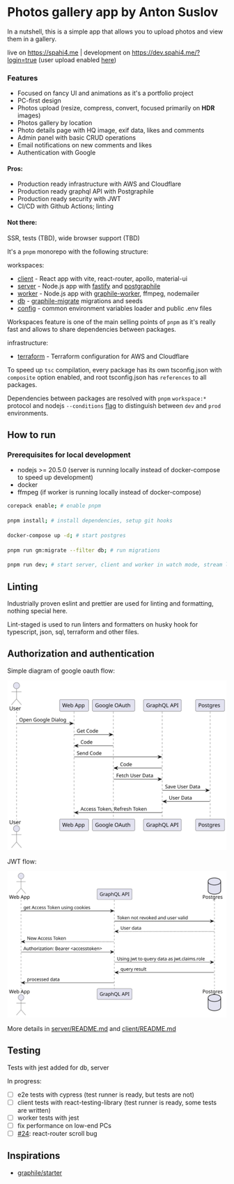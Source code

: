 
# Photos gallery app by Anton Suslov

In a nutshell, this is a simple app that allows you to upload photos and view them in a gallery.

live on https://spahi4.me | development on https://dev.spahi4.me/?login=true (user upload enabled [here](https://dev.spahi4.me/upload))

### Features
- Focused on fancy UI and animations as it's a portfolio project
- PC-first design
- Photos upload (resize, compress, convert, focused primarily on **HDR** images)
- Photos gallery by location
- Photo details page with HQ image, exif data, likes and comments
- Admin panel with basic CRUD operations
- Email notifications on new comments and likes
- Authentication with Google

#### Pros:
- Production ready infrastructure with AWS and Cloudflare
- Production ready graphql API with Postgraphile
- Production ready security with JWT
- CI/CD with Github Actions; linting

#### Not there:
SSR, tests (TBD), wide browser support (TBD)

It's a `pnpm` monorepo with the following structure:

workspaces:
- [client](./client) - React app with vite, react-router, apollo, material-ui
- [server](./server) - Node.js app with [fastify](https://www.fastify.io/) and [postgraphile](https://www.graphile.org/postgraphile/)
- [worker](./worker) - Node.js app with [graphile-worker](https://github.com/graphile/worker), ffmpeg, nodemailer
- [db](./db) - [graphile-migrate](https://github.com/graphile/migrate) migrations and seeds
- [config](./config) - common environment variables loader and public .env files

Workspaces feature is one of the main selling points of `pnpm` as it's really fast and allows to share dependencies between packages.

infrastructure:
- [terraform](./terraform) - Terraform configuration for AWS and Cloudflare


To speed up `tsc` compilation, every package has its own tsconfig.json with `composite` option enabled, and root tsconfig.json has `references` to all packages.

Dependencies between packages are resolved with `pnpm` `workspace:*` protocol and nodejs `--conditions` [flag](https://nodejs.org/api/cli.html#-c-condition---conditionscondition) to distinguish between `dev` and `prod` environments.

## How to run

### Prerequisites for local development
- nodejs >= 20.5.0 (server is running locally instead of docker-compose to speed up development)
- docker
- ffmpeg (if worker is running locally instead of docker-compose)

```bash
corepack enable; # enable pnpm

pnpm install; # install dependencies, setup git hooks

docker-compose up -d; # start postgres

pnpm run gm:migrate --filter db; # run migrations

pnpm run dev; # start server, client and worker in watch mode, stream logs from all services
```

## Linting

Industrially proven eslint and prettier are used for linting and formatting, nothing special here.

Lint-staged is used to run linters and formatters on husky hook for typescript, json, sql, terraform and other files.

## Authorization and authentication

Simple diagram of google oauth flow:

![auth-diagram-1.svg](.github%2Fassets%2Fauth-diagram-1.svg)

JWT flow:

![auth-diagram-2.svg](.github%2Fassets%2Fauth-diagram-2.svg)

More details in [server/README.md](./server/README.md) and [client/README.md](./client/README.md)

## Testing

Tests with jest added for db, server

In progress:
- [ ] e2e tests with cypress (test runner is ready, but tests are not)
- [ ] client tests with react-testing-library (test runner is ready, some tests are written)
- [ ] worker tests with jest
- [ ] fix performance on low-end PCs
- [ ] [#24](https://github.com/SPAHI4/amazing-photo-app/issues/24): react-router scroll bug

## Inspirations

- [graphile/starter](https://github.com/graphile/starter)
